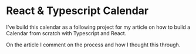# React & Typescript Calendar

I've build this calendar as a following project for my article on how to build a Calendar from scratch with Typescript and React.

On the article I comment on the process and how I thought this through.

